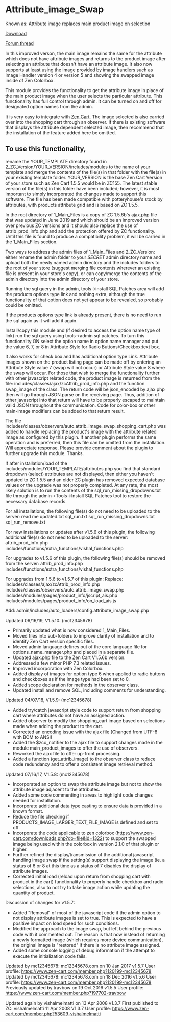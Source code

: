 # Attribute_image_Swap
Known as: Attribute image replaces main product image on selection

[Download](https://www.zen-cart.com/downloads.php?do=file&amp;id=699)

[Forum thread](https://www.zen-cart.com/showthread.php?98315-Attribute-image-replaces-main-product-image-on-select-Support-Thread)

In this improved verson, the main image remains the same for the attribute which does not have attribute images and returns to the product image after selecting an attribute that doesn't have an attribute image. It also now supports at least using the image provided by image handlers such as Image Handler version 4 or version 5 and showing the swapped image inside of Zen Colorbox.

This module provides the functionality to get the attribute image in place of the main product image when the user selects the particular attribute.
This functionality has full control through admin. It can be turned on and off for designated option names from the admin.

It is very easy to integrate with [Zen Cart](https://zen-cart.com).
The image selected is also carried over into the shopping cart through an observer.  If there is existing software that
displays the attribute dependent selected image, then recommend that the installation of the feature added here be omitted.

## To use this functionality,
rename the YOUR_TEMPLATE directory found in 2_ZC_Version/YOUR_VERSION/includes/modules to the name of your template and merge the contents of the file(s) in that folder with the file(s) in your existing template folder. YOUR_VERSION is the base Zen Cart Version of your store such as Zen Cart 1.5.5 would be in ZC155.  The latest stable version of the file(s) in this folder have been included; however, it is most important to simply incorporated the changes made to support this software.  The file has been made compatible with potteryhouse's stock by attributes, with products attribute grid and is based on ZC 1.5.5.

In the root directory of 1_Main_Files is a copy of ZC 1.5.6b's ajax.php file that was updated in June 2019 and which should be an improved version over previous ZC versions and it should also replace the use of attrib_prod_info.php and add the protection offered by ZC functionality.  Until this file is found to produce a compatibility problem, it will be carried in the 1_Main_Files section.

Two ways to address the admin files of 1_Main_Files and 2_ZC_Version: either rename the admin folder to your *SECRET* admin directory name and upload both the newly named admin directory and the includes folders to the root of your store (suggest merging file contents wherever an existing file is present in your store's copy), or can copy/merge the contents of the admin directory into the admin directory of your store.

Running the sql query in the admin, tools->install SQL Patches area will add the products options type link and nothing extra, although the true functionality of that option does not yet appear to be revealed, so probably could be omitted.

If the products options type link is already present, there is no need to run the sql again as it will add it again.

Install/copy this module and (if desired to access the option name type of link) run the sql query using tools->admin sql patches. To turn this functionality ON select the option name in option name manager and put the value 6, 7, or 8 in Attribute Style for Radio Buttons/Checkbox:text box.

It also works for check box and has additional option type Link.
Attribute images shown on the product listing page can be made off by entering an Attribute Style value 7 (swap will not occur) or Attribute Style value 8 where the swap will occur.
For those that wish to merge the functionality further with other javascript related code, the product image is returned from the file: includes/classes/ajax/zcAttrib_prod_info.php and the function swap_image of the class.
The return code will be json_encoded by ajax.php then will go through JSON.parse on the receiving page.  Thus, addition of other javascript into that return will have to be properly escaped to maintain valid JSON throughout the communication.
Code for color-box or other main-image modifiers can be added to that return result.

The file includes/classes/observers/auto.attrib_image_swap_shopping_cart.php was added to handle replacing the product's
image with the attribute related image as configured by this plugin.  If another plugin performs the same operation and is
preferred, then this file can be omitted from the installation.
Will appreciate response. Please provide comment about the plugin to further upgrade this module.
Thanks. 

If after installation/load of the includes/modules/YOUR_TEMPLATE/attributes.php
you find that standard dropdown (select) attributes are not displayed, then
either you haven't updated to ZC 1.5.5 and an older ZC plugin has removed expected
database values or the upgrade was not properly completed.  At any rate, the most
likely solution is to run the contents of the sql_run_missing_dropdowns.txt file
through the admin->Tools->Install SQL Patches tool to restore the necessary 
database records.

For all installations, the following file(s) do not need to be uploaded to the server:
read me updated.txt
sql_run.txt
sql_run_missing_dropdowns.txt
sql_run_remove.txt

For new installations or updates after v1.5.6 of this plugin, the following additional file(s) do not need to be uploaded to the server:
attrib_prod_info.php
includes/functions/extra_functions/vishal_functions.php

For upgrades to v1.5.6 of this plugin, the following file(s) should be removed from the server:
attrib_prod_info.php
includes/functions/extra_functions/vishal_functions.php

For upgrades from 1.5.6 to v1.5.7 of this plugin:
Replace: includes/classes/ajax/zcAttrib_prod_info.php
includes/classes/observers/auto.attrib_image_swap.php
includes/modules/pages/product_info/jscript_ais.php
includes/modules/pages/product_info/on_load_ais.js

Add: admin/includes/auto_loaders/config.attribute_image_swap.php

Updated 06/16/19, V1.5.10: (mc12345678)
- Primarily updated what is now considered 1_Main_Files.
- Moved files into sub-folders to improve clarity of installation and to identify Zen Cart version specific files.
- Moved admin language defines out of the core language file for options_name_manager.php and placed in a separate file.
- Updated ajax.php file to the Zen Cart V1.5.6b version.
- Addressed a few minor PHP 7.3 related issues.
- Improved incorporation with Zen Colorbox.
- Added display of images for option type 6 when applied to radio buttons and checkboxes as if the image type had been set to 0.
- Added scope declaration for methods in the observer class.
- Updated install and remove SQL, including comments for understanding.

Updated 04/07/18, V1.5.9: (mc12345678)
- Added try/catch javascript style code to support return from shopping cart where attributes do not have an assigned action.
- Added observer to modify the shopping_cart image based on selections made when adding the product to the cart.
- Corrected an encoding issue with the ajax file (Changed from UTF-8 with BOM to ANSI)
- Added the $zco_notifier to the ajax file to support changes made in the module main_product_images to offer the use of observers.
- Reworked the ajax file to offer up-front processing.
- Added a function (get_attrib_image) to the observer class to reduce code redundancy and to offer a consistent image retrieval method.

Updated 07/16/17, V1.5.8: (mc12345678)
- Incorporated an option to swap the attribute image but not to show the attribute image adjacent to the attributes.
- Added some code commenting in areas to highlight code changes needed for installation.
- Incorporate additional data type casting to ensure data is provided in a known format.
- Reduce the file checking if PRODUCTS_IMAGE_LARGER_TEXT_FILE_IMAGE is defined and set to off.
- Incorporate the code applicable to zen colorbox (https://www.zen-cart.com/downloads.php?do=file&id=1322) to support
    the swapped image being used within the colorbox in version 2.1.0 of that plugin or higher.
- Further refined the display/transmission of the additional javascript handling image swap if the setting(s) support 
    displaying the image (ie. a status of 6 or 8 at this time as a status of 7 disables the display of attribute images.
- Corrected initial load (reload upon return from shopping cart with product in the cart) functionality to properly handle
    checkbox and radio selections, also to not try to take image action while updating the quantity of product.

Discussion of changes for v1.5.7:
- Added "Removal" of most of the javascript code if the admin option to not display attribute images is set to true.  This
is expected to have a positive impact on load speed for such conditions.
- Modified the approach to the image swap, but left behind the previous code with it commented out.  The reason is that
  now instead of returning a newly formatted image (which requires more device communication), the original image is
  "restored" if there is no attribute image assigned.
- Added some console logging of debug information if the attempt to execute the initialization code fails.

Updated by mc12345678: mc12345678.com on 10 Jan 2017 v1.5.7 User profile: https://www.zen-cart.com/member.php?120199-mc12345678
Updated by mc12345678: mc12345678.com on 18 Dec 2016 v1.5.6 User profile: https://www.zen-cart.com/member.php?120199-mc12345678
Previously updated by travbow on 19 Oct 2016 v1.5.5 User profile: https://www.zen-cart.com/member.php?197702-travbow

Updated again by vishalmelmatti on 13 Apr 2008 v1.3.7
First published to ZC:  vishalmelmatti 11 Apr 2008 V1.3.7 User profile: https://www.zen-cart.com/member.php?53609-vishalmelmatti